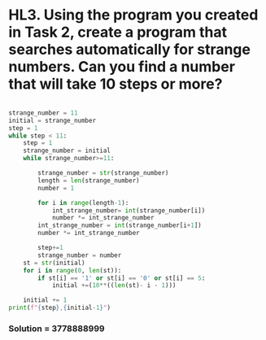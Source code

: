 # HL3. Using the program you created in Task 2, create a program that searches automatically for strange numbers. Can you find a number that will take 10 steps or more?

```py

strange_number = 11
initial = strange_number
step = 1
while step < 11:
    step = 1
    strange_number = initial
    while strange_number>=11:

        strange_number = str(strange_number)
        length = len(strange_number)
        number = 1

        for i in range(length-1):
            int_strange_number= int(strange_number[i])
            number *= int_strange_number
        int_strange_number = int(strange_number[i+1])
        number *= int_strange_number

        step+=1
        strange_number = number
    st = str(initial)
    for i in range(0, len(st)):
        if st[i] == '1' or st[i] == '0' or st[i] == 5:
            initial +=(10**((len(st)- i - 1)))

    initial += 1
print(f"{step},{initial-1}")

```
### Solution = 3778888999
